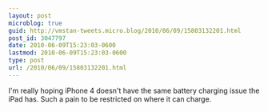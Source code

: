 ```yaml
---
layout: post
microblog: true
guid: http://vmstan-tweets.micro.blog/2010/06/09/15803132201.html
post_id: 3047797
date: 2010-06-09T15:23:03-0600
lastmod: 2010-06-09T15:23:03-0600
type: post
url: /2010/06/09/15803132201.html
---
```

I'm really hoping iPhone 4 doesn't have the same battery charging issue the iPad has. Such a pain to be restricted on where it can charge.

